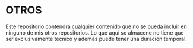 # OTROS

Este repositorio contendrá cualquier contenido que no se pueda incluir en 
ninguno de mis otros repositorios. Lo que aquí se almacene no tiene que 
ser exclusivamente técnico y además puede tener una duración temporal.
